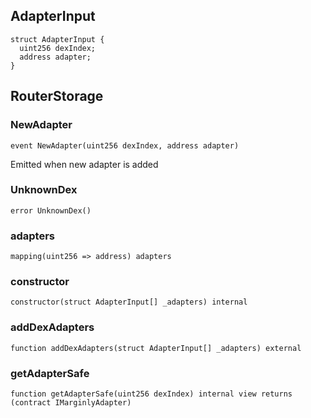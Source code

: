 ## AdapterInput

```solidity
struct AdapterInput {
  uint256 dexIndex;
  address adapter;
}
```

## RouterStorage

### NewAdapter

```solidity
event NewAdapter(uint256 dexIndex, address adapter)
```

Emitted when new adapter is added

### UnknownDex

```solidity
error UnknownDex()
```

### adapters

```solidity
mapping(uint256 => address) adapters
```

### constructor

```solidity
constructor(struct AdapterInput[] _adapters) internal
```

### addDexAdapters

```solidity
function addDexAdapters(struct AdapterInput[] _adapters) external
```

### getAdapterSafe

```solidity
function getAdapterSafe(uint256 dexIndex) internal view returns (contract IMarginlyAdapter)
```

